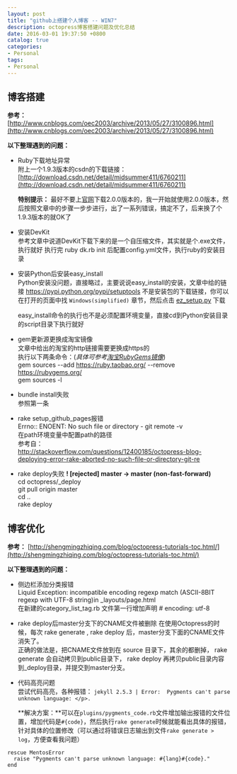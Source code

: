 ```yaml
---
layout: post
title: "github上搭建个人博客 -- WIN7"
description: octopress博客搭建问题及优化总结
date: 2016-03-01 19:37:50 +0800
catalog: true
categories:
- Personal
tags:
- Personal
---
```


## 博客搭建

**参考：** [http://www.cnblogs.com/oec2003/archive/2013/05/27/3100896.html](http://www.cnblogs.com/oec2003/archive/2013/05/27/3100896.html)

**以下整理遇到的问题：**

- Ruby下载地址异常  
	附上一个1.9.3版本的csdn的下载链接：  
	[http://download.csdn.net/detail/midsummer411/6760211](http://download.csdn.net/detail/midsummer411/6760211)
	
	**特别提示：** 最好不要上[官网](http://rubyinstaller.org/)下载2.0.0版本的，我一开始就使用2.0.0版本，然后按照文章中的步骤一步步进行，出了一系列错误，搞定不了，后来换了个1.9.3版本的就OK了 

- 安装DevKit  
	参考文章中说道DevKit下载下来的是一个自压缩文件，其实就是个.exe文件，执行就好
	执行完 ruby dk.rb init 后配置config.yml文件，执行ruby的安装目录

- 安装Python后安装easy_install  
	Python安装没问题，直接略过，主要说说easy_install的安装，文章中给的链接 https://pypi.python.org/pypi/setuptools 不是安装包的下载链接，你可以在打开的页面中找 `Windows(simplified)` 章节，然后点击 [ez_setup.py](https://bootstrap.pypa.io/ez_setup.py) 下载
	
	easy_install命令的执行也不是必须配置环境变量，直接cd到Python安装目录的script目录下执行就好

- gem更新源更换成淘宝镜像  
	文章中给出的淘宝的http链接需要更换成https的  
	执行以下两条命令：(*具体可参考[淘宝RubyGems镜像](https://ruby.taobao.org/)*)  
	gem sources --add https://ruby.taobao.org/ --remove https://rubygems.org/  
	gem sources -l
	
<!-- more -->

- bundle install失败  
	参照第一条

- rake setup_github_pages报错  
	Errno:: ENOENT: No such file or directory - git remote -v  
	在path环境变量中配置path的路径  
	参考自：  
	http://stackoverflow.com/questions/12400185/octopress-blog-deploying-error-rake-aborted-no-such-file-or-directory-git-re

- rake deploy失败  **! [rejected]        master -> master (non-fast-forward)**  
	cd octopress/_deploy  
	git pull origin master  
	cd ..  
	rake deploy

## 博客优化

**参考：** [http://shengmingzhiqing.com/blog/octopress-tutorials-toc.html/](http://shengmingzhiqing.com/blog/octopress-tutorials-toc.html/)  

**以下整理遇到的问题：** 
 
- 侧边栏添加分类报错  
	Liquid Exception: incompatible encoding regexp match (ASCII-8BIT regexp with UTF-8 string)in _layouts/page.html  
	在新建的category_list_tag.rb 文件第一行增加声明 # encoding: utf-8

- rake deploy后master分支下的CNAME文件被删除
	在使用Octopress的时候，每次 rake generate , rake deploy 后，master分支下面的CNAME文件消失了。  
	正确的做法是，把CNAME文件放到在 source 目录下，其余的都删掉， rake generate 会自动拷贝到public目录下， rake deploy 再拷贝public目录内容到_deploy目录，并提交到master分支。  

- 代码高亮问题  
  尝试代码高亮，各种报错： `jekyll 2.5.3 | Error:  Pygments can't parse unknown language: </p>.`  

  **解决方案：**可以在`plugins/pygments_code.rb`文件增加输出报错的文件位置，增加代码是`#{code}`，然后执行`rake generate`时候就能看出具体的报错，针对具体的位置修改（可以通过将错误日志输出到文件`rake generate > log`，方便查看我问题）  

```
rescue MentosError
  raise "Pygments can't parse unknown language: #{lang}#{code}."
end
```
  
 